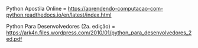 
Python Apostila Online = https://aprendendo-computacao-com-python.readthedocs.io/en/latest/index.html

Python Para Desenvolvedores (2a. edição) = https://ark4n.files.wordpress.com/2010/01/python_para_desenvolvedores_2ed.pdf

